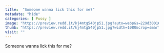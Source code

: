 ```yaml
---
title:  "Someone wanna lick this for me?"
metadate: "hide"
categories: [ Pussy ]
image: "https://preview.redd.it/kj4mtg540jp51.jpg?auto=webp&s=229d30016f321dc2bf4a7374f4b6ab5ef4fbb102"
thumb: "https://preview.redd.it/kj4mtg540jp51.jpg?width=1080&crop=smart&auto=webp&s=7d7e954d73bc2dc2475e6b7a04afdcaa89aaaea1"
visit: ""
---
```

Someone wanna lick this for me?
